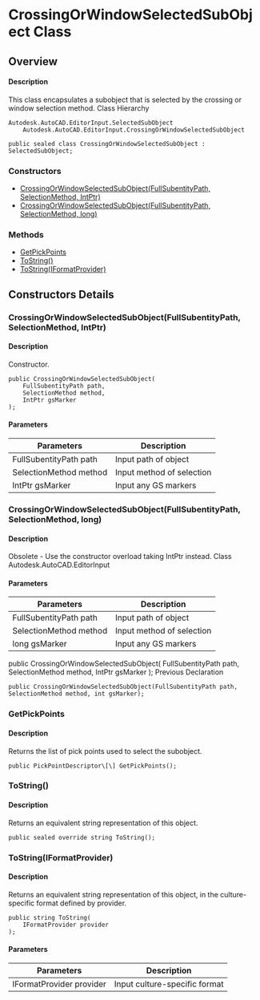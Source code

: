 # CrossingOrWindowSelectedSubObject Class

## Overview

#### Description
This class encapsulates a subobject that is selected by the crossing or window selection method.
Class Hierarchy
```text
Autodesk.AutoCAD.EditorInput.SelectedSubObject
    Autodesk.AutoCAD.EditorInput.CrossingOrWindowSelectedSubObject
```

```text
public sealed class CrossingOrWindowSelectedSubObject : SelectedSubObject;
```

### Constructors

- [CrossingOrWindowSelectedSubObject(FullSubentityPath, SelectionMethod, IntPtr)](#crossingorwindowselectedsubobject(fullsubentitypath,-selectionmethod,-intptr))
- [CrossingOrWindowSelectedSubObject(FullSubentityPath, SelectionMethod, long)](#crossingorwindowselectedsubobject(fullsubentitypath,-selectionmethod,-long))

### Methods

- [GetPickPoints](#getpickpoints)
- [ToString()](#tostring())
- [ToString(IFormatProvider)](#tostring(iformatprovider))


## Constructors Details

### CrossingOrWindowSelectedSubObject(FullSubentityPath, SelectionMethod, IntPtr)

#### Description
Constructor.
```text
public CrossingOrWindowSelectedSubObject(
    FullSubentityPath path, 
    SelectionMethod method, 
    IntPtr gsMarker
);
```

#### Parameters

| Parameters | Description |
| --- | --- |
| FullSubentityPath path | Input path of object |
| SelectionMethod method | Input method of selection |
| IntPtr gsMarker | Input any GS markers |

### CrossingOrWindowSelectedSubObject(FullSubentityPath, SelectionMethod, long)

#### Description
Obsolete - Use the constructor overload taking IntPtr instead.
Class
Autodesk.AutoCAD.EditorInput
#### Parameters

| Parameters | Description |
| --- | --- |
| FullSubentityPath path | Input path of object |
| SelectionMethod method | Input method of selection |
| long gsMarker | Input any GS markers |

public CrossingOrWindowSelectedSubObject( 
FullSubentityPath path, 
SelectionMethod method, 
IntPtr gsMarker 
);
Previous Declaration
```text
public CrossingOrWindowSelectedSubObject(FullSubentityPath path, SelectionMethod method, int gsMarker);
```

### GetPickPoints

#### Description
Returns the list of pick points used to select the subobject.
```text
public PickPointDescriptor\[\] GetPickPoints();
```

### ToString()

#### Description
Returns an equivalent string representation of this object.
```text
public sealed override string ToString();
```

### ToString(IFormatProvider)

#### Description
Returns an equivalent string representation of this object, in the culture-specific format defined by provider.
```text
public string ToString(
    IFormatProvider provider
);
```

#### Parameters

| Parameters | Description |
| --- | --- |
| IFormatProvider provider | Input culture-specific format |
